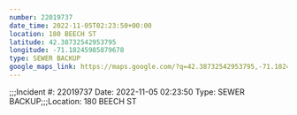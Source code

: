 ```yaml
---
number: 22019737
date_time: 2022-11-05T02:23:50+00:00
location: 180 BEECH ST
latitude: 42.38732542953795
longitude: -71.18245985879678
type: SEWER BACKUP
google_maps_link: https://maps.google.com/?q=42.38732542953795,-71.18245985879678
---
```


;;;Incident #: 22019737  Date: 2022-11-05 02:23:50   Type: SEWER BACKUP;;;Location: 180 BEECH ST
